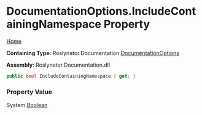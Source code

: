 <a name="_top"></a>

# DocumentationOptions\.IncludeContainingNamespace Property

[Home](../../../../README.md#_top)

**Containing Type**: Roslynator\.Documentation\.[DocumentationOptions](../README.md#_top)

**Assembly**: Roslynator\.Documentation\.dll

```csharp
public bool IncludeContainingNamespace { get; }
```

### Property Value

System\.[Boolean](https://docs.microsoft.com/en-us/dotnet/api/system.boolean)

